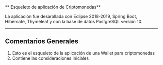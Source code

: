 ** Esqueleto de aplicación de Criptomonedas**

La aplicación fue desarollada con Eclipse 2018-2019, Spring Boot, Hibernate, Thymeleaf y con la base de datos PostgreSQL versión 10.

---


## Comentarios Generales

1. Esto es el esqueleto de la aplicación de una Wallet para criptomonedas
2. Contiene las consideraciones iniciales

